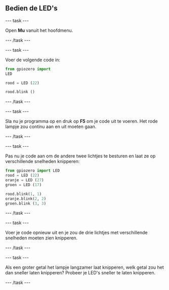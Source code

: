 ## Bedien de LED's

--- task ---

Open **Mu** vanuit het hoofdmenu.

--- /task ---

--- task ---

Voer de volgende code in:

```python
from gpiozero import 
LED 

rood = LED (22)

rood.blink ()
```

--- /task ---

--- task ---

Sla nu je programma op en druk op **F5** om je code uit te voeren. Het rode lampje zou continu aan en uit moeten gaan.

--- /task ---

--- task ---

Pas nu je code aan om de andere twee lichtjes te besturen en laat ze op verschillende snelheden knipperen:

```python
from gpiozero import LED
rood = LED (22)
oranje = LED (27)
groen = LED (17)

rood.blink(1, 1)
oranje.blink(2, 2)
groen.blink (3, 3)
```

--- /task ---

--- task ---

Voer je code opnieuw uit en je zou de drie lichtjes met verschillende snelheden moeten zien knipperen.

--- /task ---

--- task ---

Als een groter getal het lampje langzamer laat knipperen, welk getal zou het dan sneller laten knipperen? Probeer je LED's sneller te laten knipperen.

--- /task ---